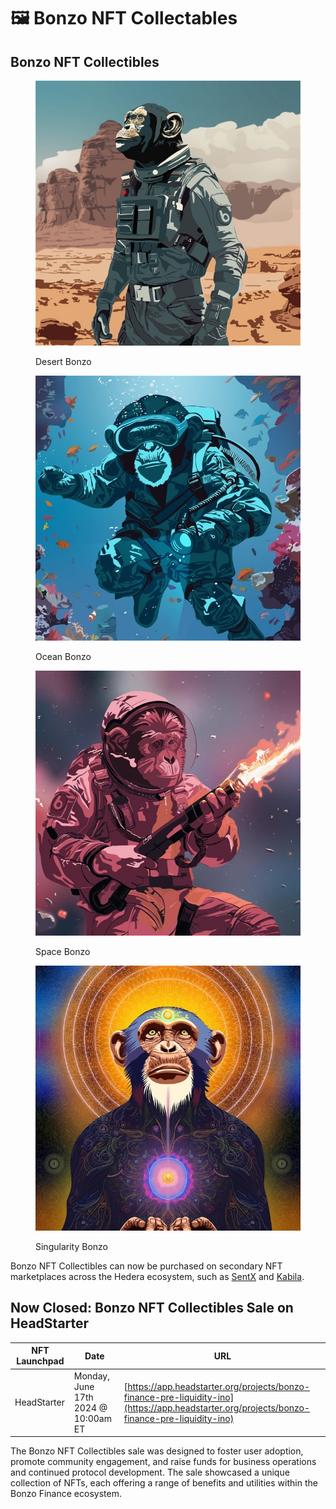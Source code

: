 # 🖼️ Bonzo NFT Collectables

## Bonzo NFT Collectibles <a href="#allowlist-nft-collectibles-sale" id="allowlist-nft-collectibles-sale"></a>

<div>

<figure><img src="../.gitbook/assets/1desert (1).jpg" alt=""><figcaption><p>Desert Bonzo</p></figcaption></figure>

 

<figure><img src="../.gitbook/assets/2ocean (1).jpg" alt=""><figcaption><p>Ocean Bonzo</p></figcaption></figure>

 

<figure><img src="../.gitbook/assets/3space (1).jpg" alt=""><figcaption><p>Space Bonzo</p></figcaption></figure>

 

<figure><img src="../.gitbook/assets/4singularity (2).jpg" alt=""><figcaption><p>Singularity Bonzo</p></figcaption></figure>

</div>

Bonzo NFT Collectibles can now be purchased on secondary NFT marketplaces across the Hedera ecosystem, such as [SentX](https://sentx.io/nft-marketplace/creators/bonzo-finance) and [Kabila](https://market.kabila.app/en/collections).

## Now Closed: Bonzo NFT Collectibles Sale on HeadStarter&#x20;

| NFT Launchpad | Date                                | URL                                                                                                                                          |
| ------------- | ----------------------------------- | -------------------------------------------------------------------------------------------------------------------------------------------- |
| HeadStarter   | Monday, June 17th 2024 @ 10:00am ET | [https://app.headstarter.org/projects/bonzo-finance-pre-liquidity-ino](https://app.headstarter.org/projects/bonzo-finance-pre-liquidity-ino) |

The Bonzo NFT Collectibles sale was designed to foster user adoption, promote community engagement, and raise funds for business operations and continued protocol development. The sale showcased a unique collection of NFTs, each offering a range of benefits and utilities within the Bonzo Finance ecosystem.
